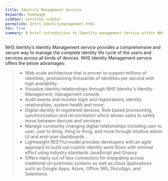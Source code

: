 ```yaml
---
title: Identity Management Service
keywords: homepage
sidebar: overview_sidebar
permalink: Intro_Identitymanagement.html
toc: true
summary: A brief introduction to Identity management Service within NHS Identity Service.
---
```


NHS Identity’s Identity Management service provides a comprehensive and secure way to manage the complete identity life cycle of the users and services across all kinds of devices. NHS Identity Management service offers the below advantages: 

> * Web scale architecture that is proven to support millions of identities, provisioning thousands of identities per second with high availability. 
> * Visualize identity relationships through NHS Identity's Identity Management, management console.
> * Audit events and monitor login and registrations, identity relationships, system health and more. 
> * Digital identity to registered devices, Role based provisioning, synchronization and reconciliation which allows users to safely move between devices and services.
> * Manage constantly changing digital relationships including user to user, user to thing, thing to thing, and more through intuitive admin UI and end-user dashboards. 
> * Lightweight RESTful model provides developers with an agile approach to build out custom identity work flows with minimal effort using industry standards JavaScript and Groovy. 
> * Offers many out-of-box connectors for integrating across traditional on-premises systems as well as cloud applications such as Google Apps, Azure, Office 365, DocuSign, and Salesforce. 
